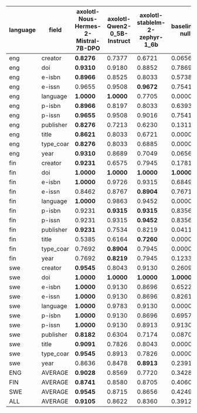 | language   | field     | axolotl-Nous-Hermes-2-Mistral-7B-DPO   | axolotl-Qwen2-0_5B-Instruct   | axolotl-stablelm-2-zephyr-1_6b   | baseline-null   | meteor     |
|------------|-----------|----------------------------------------|-------------------------------|----------------------------------|-----------------|------------|
| eng        | creator   | **0.8276**                             | 0.7377                        | 0.6721                           | 0.0656          | 0.5738     |
| eng        | doi       | **0.9310**                             | 0.9180                        | 0.8852                           | 0.7869          | 0.7869     |
| eng        | e-isbn    | **0.8966**                             | 0.8525                        | 0.8033                           | 0.5738          | 0.8197     |
| eng        | e-issn    | 0.9655                                 | 0.9508                        | **0.9672**                       | 0.7541          | 0.9016     |
| eng        | language  | **1.0000**                             | **1.0000**                    | 0.7705                           | 0.0000          | **1.0000** |
| eng        | p-isbn    | **0.8966**                             | 0.8197                        | 0.8033                           | 0.6393          | 0.6393     |
| eng        | p-issn    | **0.9655**                             | 0.9508                        | 0.9016                           | 0.7541          | 0.7541     |
| eng        | publisher | **0.8276**                             | 0.7213                        | 0.6230                           | 0.1311          | 0.1148     |
| eng        | title     | **0.8621**                             | 0.8033                        | 0.6721                           | 0.0000          | 0.4918     |
| eng        | type_coar | **0.8276**                             | 0.8033                        | 0.6885                           | 0.0000          | 0.0000     |
| eng        | year      | **0.9310**                             | 0.8689                        | 0.7049                           | 0.0656          | 0.7049     |
| fin        | creator   | **0.9231**                             | 0.6575                        | 0.7945                           | 0.1781          | 0.6712     |
| fin        | doi       | **1.0000**                             | **1.0000**                    | **1.0000**                       | **1.0000**      | **1.0000** |
| fin        | e-isbn    | **1.0000**                             | 0.9726                        | 0.9315                           | 0.6849          | 0.7808     |
| fin        | e-issn    | 0.8462                                 | 0.8767                        | **0.8904**                       | 0.7671          | 0.8219     |
| fin        | language  | **1.0000**                             | 0.9863                        | 0.9452                           | 0.0000          | 0.9589     |
| fin        | p-isbn    | 0.9231                                 | **0.9315**                    | **0.9315**                       | 0.8356          | 0.8356     |
| fin        | p-issn    | 0.9231                                 | 0.9315                        | **0.9452**                       | 0.8356          | 0.8356     |
| fin        | publisher | **0.9231**                             | 0.7534                        | 0.8219                           | 0.0411          | 0.0685     |
| fin        | title     | 0.5385                                 | 0.6164                        | **0.7260**                       | 0.0000          | 0.4110     |
| fin        | type_coar | 0.7692                                 | **0.8904**                    | 0.7945                           | 0.0000          | 0.0000     |
| fin        | year      | 0.7692                                 | **0.8219**                    | 0.7945                           | 0.1233          | 0.7123     |
| swe        | creator   | **0.9545**                             | 0.8043                        | 0.9130                           | 0.2609          | 0.6957     |
| swe        | doi       | **1.0000**                             | **1.0000**                    | **1.0000**                       | **1.0000**      | **1.0000** |
| swe        | e-isbn    | **1.0000**                             | 0.9130                        | 0.8696                           | 0.6522          | 0.8913     |
| swe        | e-issn    | **1.0000**                             | 0.9130                        | 0.8696                           | 0.8261          | 0.8696     |
| swe        | language  | **1.0000**                             | 0.9783                        | 0.9130                           | 0.0000          | 0.9565     |
| swe        | p-isbn    | **1.0000**                             | 0.9130                        | 0.8696                           | 0.6957          | 0.6957     |
| swe        | p-issn    | **1.0000**                             | 0.9130                        | 0.8913                           | 0.9130          | 0.9130     |
| swe        | publisher | **0.8182**                             | 0.6304                        | 0.7174                           | 0.0870          | 0.0652     |
| swe        | title     | **0.9091**                             | 0.7826                        | 0.8043                           | 0.0000          | 0.2826     |
| swe        | type_coar | **0.9545**                             | 0.8913                        | 0.7826                           | 0.0000          | 0.0000     |
| swe        | year      | 0.8636                                 | 0.8478                        | **0.8913**                       | 0.2391          | 0.7174     |
| ENG        | AVERAGE   | **0.9028**                             | 0.8569                        | 0.7720                           | 0.3428          | 0.6170     |
| FIN        | AVERAGE   | **0.8741**                             | 0.8580                        | 0.8705                           | 0.4060          | 0.6451     |
| SWE        | AVERAGE   | **0.9545**                             | 0.8715                        | 0.8656                           | 0.4249          | 0.6443     |
| ALL        | AVERAGE   | **0.9105**                             | 0.8622                        | 0.8360                           | 0.3912          | 0.6354     |
